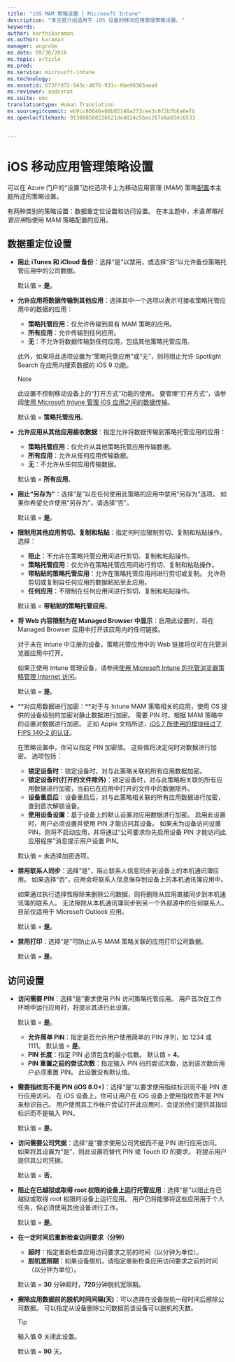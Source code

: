 ```yaml
---
title: "iOS MAM 策略设置 | Microsoft Intune"
description: "本主题介绍适用于 iOS 设备的移动应用管理策略设置。"
keywords: 
author: karthikaraman
ms.author: karaman
manager: angrobe
ms.date: 09/30/2016
ms.topic: article
ms.prod: 
ms.service: microsoft-intune
ms.technology: 
ms.assetid: 673ff872-943c-4076-931c-0be90363aea9
ms.reviewer: andcerat
ms.suite: ems
translationtype: Human Translation
ms.sourcegitcommit: eb9cc86646e08b85148a273cee3c0f2b7b6a6efb
ms.openlocfilehash: 913008568226621de4824c5bac287e8a65dc6533


---
```


#  <a name="ios-mobile-app-management-policy-settings"></a>iOS 移动应用管理策略设置
可以在 Azure 门户的“设置”边栏选项卡上为移动应用管理 (MAM) 策略[配置](create-and-deploy-mobile-app-management-policies-with-microsoft-intune.md)本主题所述的策略设置。

有两种类别的策略设置：数据重定位设置和访问设置。 在本主题中，术语*策略托管应用*指使用 MAM 策略配置的应用。

##  <a name="data-relocation-settings"></a>数据重定位设置

- **阻止 iTunes 和 iCloud 备份**：选择“是”以禁用，或选择“否”以允许备份策略托管应用中的公司数据。

  默认值 = **是**。

- **允许应用将数据传输到其他应用**：选择其中一个选项以表示可接收策略托管应用中的数据的应用：
  - **策略托管应用**：仅允许传输到具有 MAM 策略的应用。
  - **所有应用**：允许传输到任何应用。
  - **无**：不允许将数据传输到任何应用，包括其他策略托管应用。

  此外，如果将此选项设置为“策略托管应用”或“无”，则将阻止允许 Spotlight Search 在应用内搜索数据的 iOS 9 功能。

  >[!NOTE]
  >此设置不控制移动设备上的“打开方式”功能的使用。 要管理“打开方式”，请参阅[使用 Microsoft Intune 管理 iOS 应用之间的数据传输](manage-data-transfer-between-ios-apps-with-microsoft-intune.md)。

  默认值 = **策略托管应用**。

- **允许应用从其他应用接收数据**：指定允许将数据传输到策略托管应用的应用：
  -  **策略托管应用**：仅允许从其他策略托管应用传输数据。
  -  **所有应用**：允许从任何应用传输数据。
  -  **无**：不允许从任何应用传输数据。

  默认值 = **所有应用**。

- **阻止“另存为”**：选择“是”以在任何使用此策略的应用中禁用“另存为”选项。 如果你希望允许使用“另存为”，请选择“否”。

  默认值 = **是**。

- **限制用其他应用剪切、复制和粘贴**：指定何时应限制剪切、复制和粘贴操作。 选择：
  -   **阻止**：不允许在策略托管应用间进行剪切、复制和粘贴操作。
  -   **策略托管应用**：仅允许在策略托管应用间进行剪切、复制和粘贴操作。
  -   **带粘贴的策略托管应用**：允许在策略托管应用间进行剪切或复制。 允许将剪切或复制自任何应用的数据粘贴至此应用。
  - **任何应用**：不限制在任何应用间进行剪切、复制和粘贴操作。

  默认值 = **带粘贴的策略托管应用**。

- **将 Web 内容限制为在 Managed Browser 中显示**：启用此设置时，将在 Managed Browser 应用中打开该应用内的任何链接。

  对于未在 Intune 中注册的设备，策略托管应用中的 Web 链接将仅可在托管浏览器应用中打开。

  如果正使用 Intune 管理设备，请参阅[使用 Microsoft Intune 的托管浏览器策略管理 Internet 访问](manage-internet-access-using-managed-browser-policies.md)。

  默认值 = **是**。

- **对应用数据进行加密：**对于与 Intune MAM 策略相关的应用，使用 OS 提供的设备级别的加密对静止数据进行加密。 需要 PIN 时，根据 MAM 策略中的设置对数据进行加密。 正如 Apple 文档所述，[iOS 7 所使用的模块经过了 FIPS 140-2 的认证](http://support.apple.com/en-us/HT202739)。

  在策略设置中，你可以指定 PIN 加密值。 这些值将决定何时对数据进行加密。 选项包括：
  -   **锁定设备时**：锁定设备时，对与此策略关联的所有应用数据加密。
  -   **锁定设备时(打开的文件除外)**：锁定设备时，对与此策略相关联的所有应用数据进行加密，当前已在应用中打开的文件中的数据除外。
  -   **设备重启后**：设备重启后，对与此策略相关联的所有应用数据进行加密，直到首次解锁设备。
  -   **使用设备设置**：基于设备上的默认设置对应用数据进行加密。
  启用此设置时，用户必须设置并使用 PIN 才能访问其设备。  如果未为设备访问设置 PIN，则将不启动应用，并将通过“公司要求你先启用设备 PIN 才能访问此应用程序”消息提示用户设置 PIN。

  默认值 = 未选择加密选项。
- **禁用联系人同步**：选择“是”，阻止联系人信息同步到设备上的本机通讯簿应用。 如果选择“否”，应用会将联系人信息保存到设备上的本机通讯簿应用中。

  如果通过执行选择性擦除来删除公司数据，则将删除从应用直接同步到本机通讯簿的联系人。 无法擦除从本机通讯簿同步到另一个外部源中的任何联系人。 目前仅适用于 Microsoft Outlook 应用。

  默认值 = **是**。

- **禁用打印**：选择“是”可防止从与 MAM 策略关联的应用打印公司数据。

    默认值 = **是**。

##  <a name="access-settings"></a>访问设置

- **访问需要 PIN**：选择“是”要求使用 PIN 访问策略托管应用。 用户首次在工作环境中运行应用时，将提示其进行此设置。

  默认值 = **是**。
    -  **允许简单 PIN**：指定是否允许用户使用简单的 PIN 序列，如 1234 或 1111。 默认值 = **是**。
    - **PIN 长度**：指定 PIN 必须包含的最小位数。 默认值 = **4**。
    - **PIN 重置之前的尝试次数**：指定输入 PIN 码的尝试次数，达到该次数后用户必须重置 PIN。 此设置没有默认值。

- **需要指纹而不是 PIN (iOS 8.0+)**：选择“是”以要求使用指纹标识而不是 PIN 进行应用访问。
在 iOS 设备上，你可让用户在 iOS 设备上使用指纹而不是 PIN 来标识自己。 用户使用其工作帐户尝试打开此应用时，会提示他们提供其指纹标识而不是输入 PIN。

  默认值 = **是**。
- **访问需要公司凭据**：选择“是”要求使用公司凭据而不是 PIN 进行应用访问。 如果将其设置为“是”，则此设置将替代 PIN 或 Touch ID 的要求。 将提示用户提供其公司凭据。

  默认值 = **否**。
- **阻止在已越狱或取得 root 权限的设备上运行托管应用**：选择“是”以阻止在已越狱或取得 root 权限的设备上运行应用。 用户仍将能够将这些应用用于个人任务，但必须使用其他设备进行工作。

  默认值 = **是**。
- **在一定时间后重新检查访问要求（分钟）**
  -   **超时**：指定重新检查应用访问要求之前的时间（以分钟为单位）。
  -   **脱机宽限期**：如果设备脱机，请指定重新检查应用访问要求之前的时间（以分钟为单位）。

  默认值 = **30** 分钟超时，**720**分钟脱机宽限期。
- **擦除应用数据前的脱机时间间隔(天)**：可以选择在设备脱机一段时间后擦除公司数据。 可以指定从设备删除公司数据前该设备可以脱机的天数。

  >[!TIP]
  >输入值 **0** 关闭此设置。

  默认值 = **90** 天。



<!--HONumber=Oct16_HO5-->



